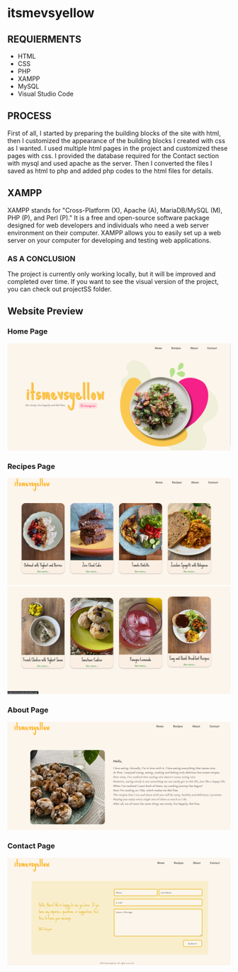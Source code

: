 # itsmevsyellow

## REQUIERMENTS
- HTML
- CSS
- PHP
- XAMPP
- MySQL
- Visual Studio Code

## PROCESS
First of all, I started by preparing the building blocks of the site with html, then I customized the appearance of the building blocks I created with css as I wanted. I used multiple html pages in the project and customized these pages with css. I provided the database required for the Contact section with mysql and used apache as the server. Then I converted the files I saved as html to php and added php codes to the html files for details.

## XAMPP
XAMPP stands for "Cross-Platform (X), Apache (A), MariaDB/MySQL (M), PHP (P), and Perl (P)." It is a free and open-source software package designed for web developers and individuals who need a web server environment on their computer. XAMPP allows you to easily set up a web server on your computer for developing and testing web applications.

### AS A CONCLUSION
The project is currently only working locally, but it will be improved and completed over time. If you want to see the visual version of the project, you can check out projectSS folder.

## Website Preview
### Home Page
![Home](https://github.com/ksyaren/itsmevsyellow/blob/main/ProjectSS/Home.png)
### Recipes Page
![Recipe](https://github.com/ksyaren/itsmevsyellow/blob/main/ProjectSS/Recipes.png)
![Recipe](https://github.com/ksyaren/itsmevsyellow/blob/main/ProjectSS/Recipes2.png)
### About Page
![About Menu](https://github.com/ksyaren/itsmevsyellow/blob/main/ProjectSS/About.png)
### Contact Page
![Contact](https://github.com/ksyaren/itsmevsyellow/blob/main/ProjectSS/Contact.png)


